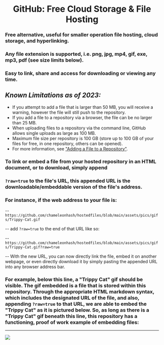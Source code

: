# <center> GitHub: Free Cloud Storage & File Hosting </center> 

### Free alternative, useful for smaller operation file hosting, cloud storage, and hyperlinking.
### Any file extension is supported, i.e. png, jpg, mp4, gif, exe, mp3, pdf (see size limits below).
### Easy to link, share and access for downloading or viewing any time.

 
## *Known Limitations as of 2023:* 

* If you attempt to add a file that is larger than 50 MB, you will receive a warning, however the file will still push to the repository. 
* If you add a file to a repository via a browser, the file can be no larger than 25 MB. 
* When uploading files to a repository via the command line, GitHub allows single uploads as large as 100 MB.
* Maximum file size per repository is 100 GB (store up to 100 GB of your files for free, in one repository, others can be opened).
* For more information, see ["Adding a File to a Repository"](https://docs.github.com/en/repositories/working-with-files/managing-files/adding-a-file-to-a-repository).

### To link or embed a file from your hosted repository in an HTML document, or to download, simply append 
### `?raw=true` to the file's URL, this appended URL is the downloadable/embeddable version of the file's address.

### For instance, if the web address to your file is: 

-- `https://github.com/chameleonhash/hostedfiles/blob/main/assets/pics/gifs/Trippy-Cat.gif`

-- add `?raw=true` to the end of that URL like so: 

-- `https://github.com/chameleonhash/hostedfiles/blob/main/assets/pics/gifs/Trippy-Cat.gif?raw=true`

-- With the new URL, you can now directly link the file, embed it on another webpage, or even directly download it by simply pasting the appended URL into any browser address bar.


### For example, below this line, a "Trippy Cat" gif should be visible. The gif embedded is a file that is stored within this repository.  Through the appropriate HTML markdown syntax, which includes the designated URL of the file, and also, appending `?raw=true` to that URL, we are able to embed the "Trippy Cat" as it is pictured below. So, as long as there is a "Trippy Cat" gif beneath this line, this repository has a functioning, proof of work example of embedding files:

***
![](https://github.com/chameleonhash/hostedfiles/blob/main/assets/pics/gifs/Trippy-Cat.gif?raw=true)




